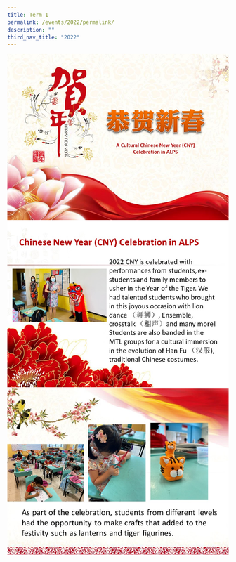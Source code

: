 ```yaml
---
title: Term 1
permalink: /events/2022/permalink/
description: ""
third_nav_title: "2022"
---
```

![](/images/2022%20Events/Slide.jpg)
![](/images/2022%20Events/Slide2.jpg)
![](/images/2022%20Events/Slide3.jpg)